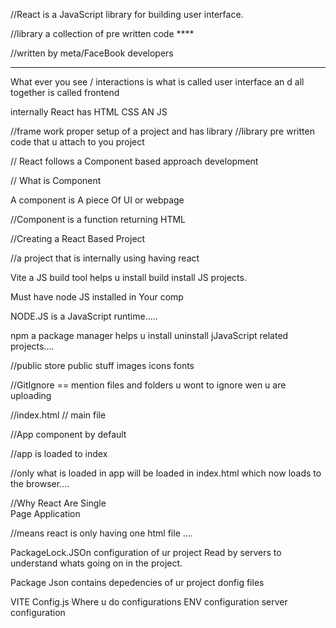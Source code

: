 //React  is  a  JavaScript  library  for  building  user  interface.

//library   a  collection  of  pre  written  code ****

//written  by  meta/FaceBook  developers

***
What   ever   you  see  /  interactions  is  what  is  called   user   interface    an d  all  together  is  called   frontend

internally React  has  HTML  CSS  AN  JS

//frame  work   proper  setup  of  a  project  and  has  library
//library   pre  written  code  that  u  attach  to  you  project 


// React   follows  a   Component based  approach   development 

//  What   is    Component      

A component  is  A  piece  Of  UI  or  webpage

//Component   is  a   function   returning  HTML


//Creating a  React Based  Project 

//a  project  that  is  internally  using  having  react

Vite   a  JS  build  tool  helps  u  install  build install   JS  projects.

Must  have   node  JS   installed   in  Your  comp


NODE.JS   is  a  JavaScript   runtime.....

npm  a  package   manager  helps  u  install  uninstall jJavaScript   related  projects....

//public  store  public   stuff  images  icons  fonts

//GitIgnore ==  mention  files  and  folders  u  wont  to ignore   wen u  are   uploading


//index.html  //  main  file

//App component  by  default

//app  is  loaded  to  index

//only   what   is   loaded  in app  will   be  loaded  in  index.html   which  now  loads  to  the  browser....

//Why  React  Are   Single  
Page  Application

//means   react   is   only   having   one  html  file ....

 PackageLock.JSOn configuration  of  ur  project   Read   by  servers   to  understand   whats  going  on  in  the  project.

 Package  Json   contains  depedencies  of  ur  project  donfig   files


 VITE  Config.js
 Where  u  do   configurations    ENV configuration  server   configuration


 
